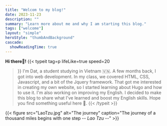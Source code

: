 ```yaml
---
title: "Welcom to my blog!"
date: 2023-11-23
description: ""
summary: "Learn more about me and why I am starting this blog."
tags: ["welcome"]
layout: "simple"
heroStyle: "thumbAndBackground"
cascade:
  showReadingTime: true
---
```

**Hi there👋!**
{{< typeit 
  tag=p
  lifeLike=true
  speed=20
>}}
I'm Dat, a student studying in Vietnam 🇻🇳.
A few months back, I got into web development. In my class, we covered HTML, CSS, Javascript, and a bit of the Jquery framework. That got me interested in creating my own website, so I started learning about Hugo and how to use it. I'm also working on improving my English. I decided to make this blog to share what I've learned and boost my English skills. Hope you find something useful here 🥳.
{{< /typeit >}}


{{< figure
    src="LaoTzu.jpg"
    alt="The journey"
    caption="The journey of a thousand miles begins with one step    -- *Lao Tzu* --"
    >}}


